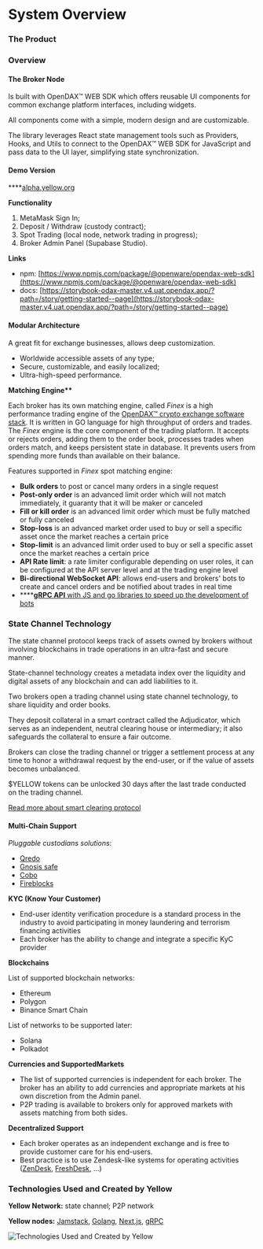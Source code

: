 # System Overview

### The Product <a href="#_qrz16kmo4nrn" id="_qrz16kmo4nrn"></a>

### Overview[​](https://www.yellow.org/docs/litepaper/product#overview) <a href="#_9lqr4nsnpms7" id="_9lqr4nsnpms7"></a>

#### **The Broker Node** <a href="#_88o83bna5dhs" id="_88o83bna5dhs"></a>

Is built with OpenDAX™ WEB SDK which offers reusable UI components for common exchange platform interfaces, including widgets.

All components come with a simple, modern design and are customizable.

The library leverages React state management tools such as Providers, Hooks, and Utils to connect to the OpenDAX™ WEB SDK for JavaScript and pass data to the UI layer, simplifying state synchronization.

#### **Demo Version** <a href="#_thuljtxfvgkg" id="_thuljtxfvgkg"></a>

****[alpha.yellow.org](http://alpha.yellow.org/)

**Functionality**

1. MetaMask Sign In;
2. Deposit / Withdraw (custody contract);
3. Spot Trading (local node, network trading in progress);
4. Broker Admin Panel (Supabase Studio).

**Links**

* npm: [https://www.npmjs.com/package/@openware/opendax-web-sdk](https://www.npmjs.com/package/@openware/opendax-web-sdk)
* docs: [https://storybook-odax-master.v4.uat.opendax.app/?path=/story/getting-started--page](https://storybook-odax-master.v4.uat.opendax.app/?path=/story/getting-started--page)

#### Modular Architecture&#x20;

A great fit for exchange businesses, allows deep customization.

* Worldwide accessible assets of any type;
* Secure, customizable, and easily localized;
* Ultra-high-speed performance.

**Matching Engine\*\***[**​**](https://www.yellow.org/docs/litepaper/product#matching-engine)

Each broker has its own matching engine, called _Finex_ is a high performance trading engine of the [OpenDAX™ crypto exchange software stack](https://www.openware.com/product/opendax). It is written in GO language for high throughput of orders and trades. The _Finex_ engine is the core component of the trading platform. It accepts or rejects orders, adding them to the order book, processes trades when orders match, and keeps persistent state in database. It prevents users from spending more funds than available on their balance.

Features supported in _Finex_ spot matching engine:

* **Bulk orders** to post or cancel many orders in a single request
* **Post-only order** is an advanced limit order which will not match immediately, it guaranty that it will be maker or canceled
* **Fill or kill order** is an advanced limit order which must be fully matched or fully canceled
* **Stop-loss** is an advanced market order used to buy or sell a specific asset once the market reaches a certain price
* **Stop-limit** is an advanced limit order used to buy or sell a specific asset once the market reaches a certain price
* **API Rate limit**: a rate limiter configurable depending on user roles, it can be configured at the API server level and at the trading engine level
* **Bi-directional WebSocket API**: allows end-users and brokers' bots to create and cancel orders  and be notified about trades in real time
* ****[**gRPC API** with JS and go libraries to speed up the development of bots](https://docs.openware.com/opendax/developers-guides/api-documentation/grpc-protocol)

### State Channel Technology <a href="#_gxnel8rqtpbo" id="_gxnel8rqtpbo"></a>

The state channel protocol keeps track of assets owned by brokers without involving blockchains in trade operations in an ultra-fast and secure manner.

State-channel technology creates a metadata index over the liquidity and digital assets of any blockchain and can add liabilities to it.

Two brokers open a trading channel using state channel technology, to share liquidity and order books.

They deposit collateral in a smart contract called the Adjudicator, which serves as an independent, neutral clearing house or intermediary; it also safeguards the collateral to ensure a fair outcome.

Brokers can close the trading channel or trigger a settlement process at any time to honor a withdrawal request by the end-user, or if the value of assets becomes unbalanced.

$YELLOW tokens can be unlocked 30 days after the last trade conducted on the trading channel.

[Read more about smart clearing protocol](smart-clearing-contract.md)

#### Multi-Chain Support <a href="#_o8p3zt8mxh94" id="_o8p3zt8mxh94"></a>

_Pluggable custodians solutions:_

* [Qredo](https://www.qredo.com/)
* [Gnosis safe](https://gnosis-safe.io/)
* [Cobo](https://cobo.com/)
* [Fireblocks](https://www.fireblocks.com/)

**KYC (Know Your Customer)**

* End-user identity verification procedure is a standard process in the industry to avoid participating in money laundering and terrorism financing activities
* Each broker has the ability to change and integrate a specific KyC provider

**Blockchains**[**​**](https://www.yellow.org/docs/litepaper/product#blockchains)

List of supported blockchain networks:

* Ethereum
* Polygon
* Binance Smart Chain

List of networks to be supported later:

* Solana
* Polkadot

**Currencies and Supported**[**​**](https://www.yellow.org/docs/litepaper/product#currencies-and-markets-supported) **Markets**

* The list of supported currencies is independent for each broker. The broker has an ability to add currencies and appropriate markets at his own discretion from the Admin panel.
* P2P trading is available to brokers only for approved markets with assets matching from both sides.

**Decentralized Support**[**​**](https://www.yellow.org/docs/litepaper/product#decentralized-support)

* Each broker operates as an independent exchange and is free to provide customer care for his end-users.
* Best practice is to use Zendesk-like systems for operating activities ([ZenDesk](https://www.zendesk.com/), [FreshDesk](https://freshdesk.com/), ...)

### **Technologies Used and Created by Yellow** <a href="#_5c6uz4n9qot6" id="_5c6uz4n9qot6"></a>

**Yellow Network:** state channel; P2P network

**Yellow nodes:** [Jamstack](https://jamstack.org/), [Golang](https://go.dev/), [Next.js](https://nextjs.org/), [gRPC](https://grpc.io/)

![Technologies Used and Created by Yellow](/img/placeholder.png)
